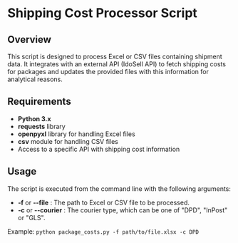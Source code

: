 # Shipping Cost Processor Script
## Overview

This script is designed to process Excel or CSV files containing shipment data.
It integrates with an external API (IdoSell API) to fetch shipping costs for packages and
updates the provided files with this information for analytical reasons.

## Requirements

- **Python 3.x**
- **requests** library
- **openpyxl** library for handling Excel files
- **csv** module for handling CSV files
- Access to a specific API with shipping cost information

## Usage

The script is executed from the command line with the following arguments:

- **-f** or **--file** : The path to Excel or CSV file to be processed.
- **-c** or **--courier** : The courier type, which can be one of "DPD", "InPost" or "GLS".

Example:
`
python package_costs.py -f path/to/file.xlsx -c DPD
`